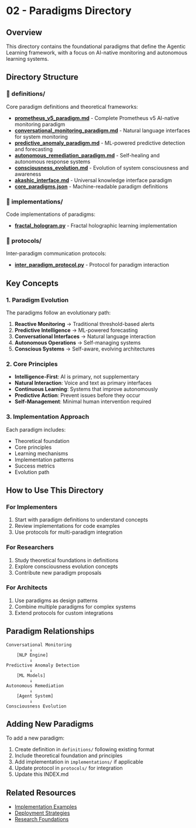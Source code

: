 # 02 - Paradigms Directory

## Overview
This directory contains the foundational paradigms that define the Agentic Learning framework, with a focus on AI-native monitoring and autonomous learning systems.

## Directory Structure

### 📁 definitions/
Core paradigm definitions and theoretical frameworks:

- **[prometheus_v5_paradigm.md](definitions/prometheus_v5_paradigm.md)** - Complete Prometheus v5 AI-native monitoring paradigm
- **[conversational_monitoring_paradigm.md](definitions/conversational_monitoring_paradigm.md)** - Natural language interfaces for system monitoring
- **[predictive_anomaly_paradigm.md](definitions/predictive_anomaly_paradigm.md)** - ML-powered predictive detection and forecasting
- **[autonomous_remediation_paradigm.md](definitions/autonomous_remediation_paradigm.md)** - Self-healing and autonomous response systems
- **[consciousness_evolution.md](definitions/consciousness_evolution.md)** - Evolution of system consciousness and awareness
- **[akashic_interface.md](definitions/akashic_interface.md)** - Universal knowledge interface paradigm
- **[core_paradigms.json](definitions/core_paradigms.json)** - Machine-readable paradigm definitions

### 📁 implementations/
Code implementations of paradigms:

- **[fractal_hologram.py](implementations/fractal_hologram.py)** - Fractal holographic learning implementation

### 📁 protocols/
Inter-paradigm communication protocols:

- **[inter_paradigm_protocol.py](protocols/inter_paradigm_protocol.py)** - Protocol for paradigm interaction

## Key Concepts

### 1. Paradigm Evolution
The paradigms follow an evolutionary path:
1. **Reactive Monitoring** → Traditional threshold-based alerts
2. **Predictive Intelligence** → ML-powered forecasting
3. **Conversational Interfaces** → Natural language interaction
4. **Autonomous Operations** → Self-managing systems
5. **Conscious Systems** → Self-aware, evolving architectures

### 2. Core Principles
- **Intelligence-First**: AI is primary, not supplementary
- **Natural Interaction**: Voice and text as primary interfaces
- **Continuous Learning**: Systems that improve autonomously
- **Predictive Action**: Prevent issues before they occur
- **Self-Management**: Minimal human intervention required

### 3. Implementation Approach
Each paradigm includes:
- Theoretical foundation
- Core principles
- Learning mechanisms
- Implementation patterns
- Success metrics
- Evolution path

## How to Use This Directory

### For Implementers
1. Start with paradigm definitions to understand concepts
2. Review implementations for code examples
3. Use protocols for multi-paradigm integration

### For Researchers
1. Study theoretical foundations in definitions
2. Explore consciousness evolution concepts
3. Contribute new paradigm proposals

### For Architects
1. Use paradigms as design patterns
2. Combine multiple paradigms for complex systems
3. Extend protocols for custom integrations

## Paradigm Relationships

```
Conversational Monitoring
         ↓
    [NLP Engine]
         ↓
Predictive Anomaly Detection
         ↓
    [ML Models]
         ↓
Autonomous Remediation
         ↓
    [Agent System]
         ↓
Consciousness Evolution
```

## Adding New Paradigms

To add a new paradigm:
1. Create definition in `definitions/` following existing format
2. Include theoretical foundation and principles
3. Add implementation in `implementations/` if applicable
4. Update protocol in `protocols/` for integration
5. Update this INDEX.md

## Related Resources
- [Implementation Examples](../04_implementations/)
- [Deployment Strategies](../03_strategies/)
- [Research Foundations](../01_research/)
